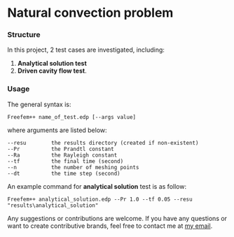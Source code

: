 # Natural convection problem

### Structure
In this project, 2 test cases are investigated, including:
1. **Analytical solution test**
2. **Driven cavity flow test**.


### Usage
The general syntax is:
```
Freefem++ name_of_test.edp [--args value] 
```
where arguments are listed below:
```
--resu        the results directory (created if non-existent)
--Pr          the Prandtl constant
--Ra          the Rayleigh constant
--tf          the final time (second)
--n           the number of meshing points
--dt          the time step (second)
```
An example command for **analytical solution** test is as follow:
```
Freefem++ analytical_solution.edp --Pr 1.0 --tf 0.05 --resu "results\analytical_solution"
```
Any suggestions or contributions are welcome. If you have any questions or want to create contributive brands, feel free to contact me at [my email](v.chienle@gmail.com).
